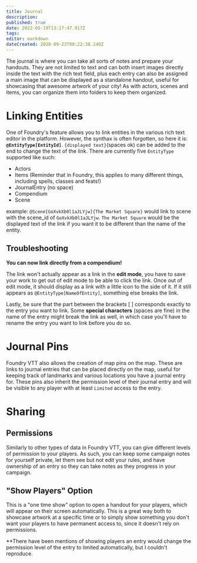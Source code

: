 ```yaml
---
title: Journal
description: 
published: true
date: 2022-05-19T13:17:47.917Z
tags: 
editor: markdown
dateCreated: 2020-09-23T00:22:38.240Z
---
```


The journal is where you can take all sorts of notes and prepare your handouts. They are not limited to text and can both insert images directly inside the text with the rich text field, plus each entry can also be assigned a main image that can be displayed as a standalone handout, useful for showcasing that awesome artwork of your city! As with actors, scenes and items, you can organize them into folders to keep them organized.

# Linking Entities
One of Foundry's feature allows you to link entities in the various rich text editor in the platform. However, the synthax is often forgotten, so here it is: **`@EntityType[EntityId]`**. `{displayed text}`(spaces ok) can be added to the end to change the text of the link. There are currently five `EntityType` supported like such:
* Actors
* Items (Reminder that in Foundry, this applies to many different things, including spells, classes and feats!)
* JournalEntry (no space)
* Compendium
* Scene

example: `@Scene[GoXvkXb0l1aJLYjw]{The Market Square}` would link to scene with the scene_id of `GoXvkXb0l1aJLYjw`. `The Market Square` would be the displayed text of the link if you want it to be different than the name of the entity. 

## Troubleshooting
**You can now link directly from a compendium!** 

The link won't actually appear as a link in the **edit mode**, you have to save your work to get out of edit mode to be able to click the link. Once out of edit mode, it should display as a link with a little icon to the side of it. If it still appears as `@EntityType[NameOfEntity]`, something else breaks the link. 

Lastly, be sure that the part between the brackets [ ] corresponds exactly to the entry you want to link. Some **special characters** (spaces are fine) in the name of the entry might break the link as well, in which case you'll have to rename the entry you want to link before you do so.

# Journal Pins
Foundry VTT also allows the creation of map pins on the map. These are links to journal entries that can be placed directly on the map, useful for keeping track of landmarks and various locations you have a journal entry for. These pins also inherit the permission level of their journal entry and will be visible to any player with at least `Limited` access to the entry.


# Sharing
## Permissions
Similarly to other types of data in Foundry VTT, you can give different levels of permission to your players. As such, you can keep some campaign notes for yourself private, let them see but not edit your rules, and have ownership of an entry so they can take notes as they progress in your campaign.

## "Show Players" Option
This is a "one time show" option to open a handout for your players, which will appear on their screen automatically. This is a great way both to showcase artwork at a specific time or to simply show something you don't want your players to have permanent access to, since it doesn't rely on permissions. 

**There have been mentions of showing players an entry would change the permission level of the entry to limited automatically, but I couldn't reproduce.